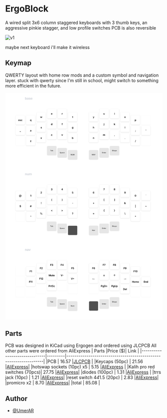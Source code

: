 # ErgoBlock
A wired split 3x6 column staggered keyboards with 3 thumb keys, an aggressive pinkie stagger, and low profile switches
PCB is also reversible

![v1](https://github.com/UmerAR/ergoblock/blob/8a5dc2acf645ef7880beac9eef1d1fe44f7967d8/images/20250205_153957.png)

maybe next keyboard i'll make it wireless
## Keymap
QWERTY layout with home row mods and a custom symbol and navigation layer. stuck with qwerty since I'm still in school, might switch to something more efficient in the future.

![keymap](https://github.com/UmerAR/ergoblock/blob/57a3341233d769a601b216b79932f94e143507b2/images/keymap.png)

## Parts
PCB was designed in KiCad using Ergogen and ordered using JLCPCB
All other parts were ordered from AliExpress
| Parts                        |Price ($)| Link                                                             |
|------------------------------|---------|------------------------------------------------------------------|
|PCB                           |  16.57  |[JLCPCB](jlcpcb.com)                                              |
|Keycaps (50pc)                |  21.56  |[AliExpress](https://vi.aliexpress.com/item/1005006734545486.html)|
|hotswap sockets (10pc) x5     |  5.15   |[AliExpress](https://vi.aliexpress.com/item/32901654130.html)     |
|Kalih pro red switches (70pcs)|  27.75  |[AliExpress](https://vi.aliexpress.com/item/1005005723938995.html)|
|diodes (100pc)                |  1.31   |[AliExpress](https://vi.aliexpress.com/item/4000685043735.html)   |
|trrs jack (10pc)              |  1.21   |[AliExpress](https://vi.aliexpress.com/item/1005003111662179.html)|
|reset switch 4*4*1.5 (20pc)   |  2.83   |[AliExpress](https://vi.aliexpress.com/item/1005005924012567.html)|
|promicro x2                   |  8.70   |[AliExpress](https://vi.aliexpress.com/item/1005006654641959.html)|
|total                         |  85.08  |

## Author
- [@UmerAR](https://github.com/UmerAR)

